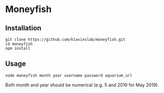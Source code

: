 # Moneyfish

## Installation

    git clone https://github.com/klavinslab/moneyfish.git
    cd moneyfish
    npm install

## Usage

    node moneyfish month year username password aquarium_url

Both month and year should be numerical (e.g. 5 and 2019 for May 2019). 